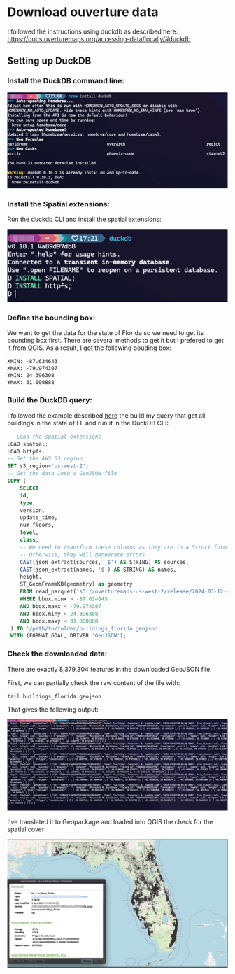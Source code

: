 # Download ouverture data

I followed the instructions using duckdb as described here: https://docs.overturemaps.org/accessing-data/locally/#duckdb

## Setting up DuckDB

### Install the DuckDB command line:

![image](./images/install-duckdb.png)

### Install the Spatial extensions:

Run the duckdb CLI and install the spatial extensions:

![image](./images/install-spatial-extensions.png)

### Define the bounding box:

We want to get the data for the state of Florida so we need to get its bounding box first. There are several methods to get it but I prefered to get it from QGIS. As a result, I got the following bouding box:

```
XMIN: -87.634643
XMAX: -79.974307
YMIN: 24.396308
YMAX: 31.000888
```

### Build the DuckDB query:

I followed the example described [here](https://docs.overturemaps.org/accessing-data/example-queries/#buildings-in-detroit) the build my query that get all buildings in the state of FL and run it in the DuckDB CLI:

```sql
-- Load the spatial extensions
LOAD spatial;
LOAD httpfs;
-- Set the AWS S3 region
SET s3_region='us-west-2';
-- Get the data into a GeoJSON file
COPY (
    SELECT 
    id,
    type,
    version,
    update_time,
    num_floors,
    level,
    class,
    -- We need to transform these columns as they are in a Struct format
    -- Otherwise, they will geneerate errors
    CAST(json_extract(sources, '$') AS STRING) AS sources,
    CAST(json_extract(names, '$') AS STRING) AS names,
    height,
    ST_GeomFromWKB(geometry) as geometry
    FROM read_parquet('s3://overturemaps-us-west-2/release/2024-03-12-alpha.0/theme=buildings/type=*/*', filename=true, hive_partitioning=1)
    WHERE bbox.minx > -87.634643
    AND bbox.maxx < -79.974307
    AND bbox.miny > 24.396308
    AND bbox.maxy < 31.000888
 ) TO '/path/to/folder/buildings_florida.geojson'
 WITH (FORMAT GDAL, DRIVER 'GeoJSON');
```

### Check the downloaded data:

There are exactly 8,379,304 features in the downloaded GeoJSON file.

First, we can partially check the raw content of the file with:

```sh
tail buildings_florida.geojson
```

That gives the following output:

![image](./images/raw-content.png)

I've translated it to Geopackage and loaded into QGIS the check for the spatial cover:

![image](./images/data-content.png)
